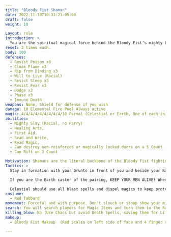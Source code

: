 ```yaml
---
title: "Bloody Fist Shaman"
date: 2022-11-10T10:33:21-05:00
draft: false
weight: 10

Layout: role
introduction: >
  You are the spiritual magical force behind the Bloody Fist’s mighty blades. You keep the ranks of the Bloody Fist moving without relenting. Your Earth Magic seals their wounds and gives them life, Your Celestial Magic smites your foes with elemental fury, Your Necromantic ways incite fear on the battlefield to break even the sternest of spirits. You don’t answer to anyone under the rank of Honor Guard but you move with your Raid Leader to preserve tactical advantage.
reset: 3 times each.
body: 100
defenses: 
  - Resist Poison x3
  - Cloak Flame x3
  - Rip from Binding x3
  - Will to Live (Racial)
  - Resist Sleep x3
  - Resist Fear x3
  - Dodge x3
  - Phase x3
  - Immune Death 
weapons: None, Shield for defense if you wish
damage: 10 Elemental Fire Pool Always active 
magic: 4/4/4/4/4/4/4/4/4/10 Formal (Celestial or Earth, One of each in Raiding Parties /w Raid Leader)
abilities: 
  - Mighty Slay (Racial, no Parry)
  - Healing Arts, 
  - First Aid, 
  - Read and Write, 
  - Read Magic, 
  - Can destroy non-reinforced or magically locked doors on a 5 Count (1 I Shatter This Door....)
  - Can Rift on 3 Count

Motivation: Shamans are the literal backbone of the Bloody Fist fighting machine. The Grunts take the abuse for you, and you heal their wounds, but you always make wounds that don’t heal so easily. You outrank the Raid Leaders in power structure, but you respect their battlefield skill and prowess so unless the command is unsound you will follow it even till death. You are one of 2 Shaman Casters in a Raiding Party. One is ALWAYS Celestial and the other Earth caster. You are 100% support for your squadron. Celestial will blow up the PCs while Earth casters keep everyone alive and disable with Chaos.
Tactics: > 
  Stay in formation with your Grunts in front of you and beside your Raid Leaders. You play these roles like a PC healer/necromancer/celestial caster would. The players will be confused at your intelligence and use of “sky magics” for a the “common Orc” so use that to your advantage. Kidnap when you can if the person is of value. 

  If you are the Earth caster of the pairing, KEEP YOUR MEN ALIVE! When everyone is safe on healing, disable them with Chaos debuffs and Cause Wound spells. Don’t waste Death Spells because you will need Life Spells for your Raid Leaders and other  Use Necromancy to Harm/Taint Blood/Wither against your enemies, even raise dead on the ones who die during an encounter) to incite fear. 

  Celestial should use all blast spells and dispel magics to keep protectives off the frontline fighters so the Grunts can beat them down. BLOW THEM UP! Make them fear your spells. Cast protectives, imprison people who rush you. 
costume:
  - Red Tabbard
movement: Forceful and with purpose. Don't slouch or stoop show your might. 
search: You will search players for Magic Items and turn them to the Raid Leaders if martial weapons but keep the Spell Magic Items to use against the players. They can reloot them later from your body.
killing_blow: No (Use Chaos but avoid Death Spells, saving them for Life Spells to keep bloody Fist Alive)
makeup: 
  - Bloody Fist Makeup  (Red Scales on left side of face and 4 finger mark warpaint on right side of face)

---
```


















